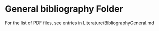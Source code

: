 # General bibliography Folder

For the list of PDF files, see entries in Literature/BibliographyGeneral.md
